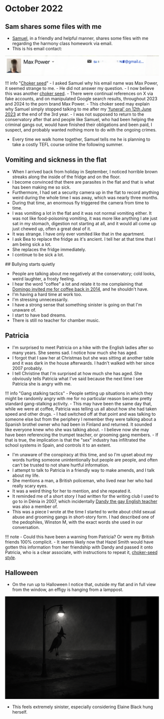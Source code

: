 # October 2022

## Sam shares some files with me

- [Samuel](september.md#harmony), in a friendly and helpful manner, shares some files with me regarding the harmony class homework via email.
- This is his email contact:

![Samuel's email](../../content/images/max-power.png)

!!! info "[Choker seed](march.md#planting-the-choker-seeds)"
    - I asked Samuel why his email name was Max Power, it seemed strange to me.
    - He did not answer my question.
    - I now believe this was another [choker seed](march.md#planting-the-choker-seeds).
    - There were continual references on X via fake accounts, and on manipulated Google search results, throughout 2023 and 2024 to the porn brand Max Power.
    - This choker seed may explain why Samuel simply stopped talking to me after my ['funeral' on 12th June 2023](../2023/june.md#last-class-my-funeral-apparently) at the end of the 3rd year. 
    - I was not supposed to return to the conservatory after that and people like Samuel, who had been helping the criminal gangs out, would have finished their obligations and been paid, I suspect, and probably wanted nothing more to do with the ongoing crimes.

- Every time we walk home together, Samuel tells me he is planning to take a costly TEFL course online the following summer.

## Vomiting and sickness in the flat

- When I arrived back from holiday in September, I noticed horrible brown streaks along the inside of the fridge and on the floor.
- I become convinced that there are parasites in the flat and that is what has been making me so sick.
- Furthermore, I had set a security camera up in the flat to record anything weird during the whole time I was away, which was nearly three months.
- During that time, an enormous fly triggered the camera from time to time.
- I was vomiting a lot in the flat and it was not normal vomiting either. It was not like food-poisoning vomiting, it was more like anything I ate just sat in my stomach, digestion not starting at all, and it would all come up just chewed up, often a great deal of it. 
- It was strange. I have only ever vomited like that in the apartment.
- I ask Bea to replace the fridge as it's ancient. I tell her at that time that I am being sick a lot.
- She replaces the fridge immediately.
- I continue to be sick a lot.

## Bullying starts quietly

- People are talking about me negatively at the conservatory; cold looks, weird laughter, a frosty feeling.
- I hear the word "coffee" a lot and relate it to me complaining that [Domingo invited me for coffee back in 2014](../early-years/2014.md#he-gets-to-me), and he shouldn't have.
- I'm having a hard time at work too.
- I'm stressing unnecessarily.
- I have a strong sense that something sinister is going on that I'm unaware of. 
- I start to have bad dreams.
- There is still no teacher for chamber music.

## Patricia

- I'm surprised to meet Patricia on a hike with the English ladies after so many years. She seems sad. I notice how much she has aged.
- I forgot that I saw her at Christmas but she was sitting at another table and it was dark in the house afterwards. I hadn't walked with her since 2007 probably.
- I tell Christine that I'm surprised at how much she has aged. She obviously tells Patricia what I've said because the next time I see Patricia she is angry with me.

!!! info "Gang stalking tactics"
    - People setting up situations in which they might be randomly angry with me for no particular reason became pretty standard gang-stalking activity.
    - This may have been the same day that, while we were at coffee, Patricia was telling us all about how she had taken speed and other drugs.
    - I had switched off at that point and was talking to someone else but from the periphery I remember they were talking about a Spanish brothel owner who had been in Finland and returned. It sounded like everyone knew who she was talking about.
    - I believe now she may have been referencing the trumpet teacher, or grooming gang members.
    - If that is true, the implication is that the "sex" industry has infiltrated the school systems in Spain, and controls it to an extent.

- I'm unaware of the conspiracy at this time, and so I'm upset about my words hurting someone unintentionally but people are people, and often can't be trusted to not share hurtful information.
- I attempt to talk to Patricia in a friendly way to make amends, and I talk about my life.
- She mentions a man, a British policeman, who lived near her who had really scary eyes.
- It was a weird thing for her to mention, and she repeated it. 
- It reminded me of a short story I had written for the writing club I used to go to in Dénia in 2007, which incidentally [Dandy the gay English teacher](../early-years/2013.md#the-gays-leave-suddenly) was also a member of.
- This was a piece I wrote at the time I started to write about child sexual abuse and grooming gangs in short-story form. I had described one of the pedophiles, Winston M, with the exact words she used in our conversation.

!!! note
    - Could this have been a warning from Patricia? Or were my British friends 100% complicit.
    - It seems likely now that Hazel Smith would have gotten this information from her friendship with Dandy and passed it onto Patricia, who is a clear associate, with instructions to repeat it, [choker-seed style](march.md#planting-the-choker-seeds). 

## Halloween

- On the run up to Halloween I notice that, outside my flat and in full view from the window, an effigy is hanging from a lamppost. 

![Effigy](../../content/images/threats/effigy-2.png)

- This feels extremely sinister, especially considering Elaine Black hung herself.
